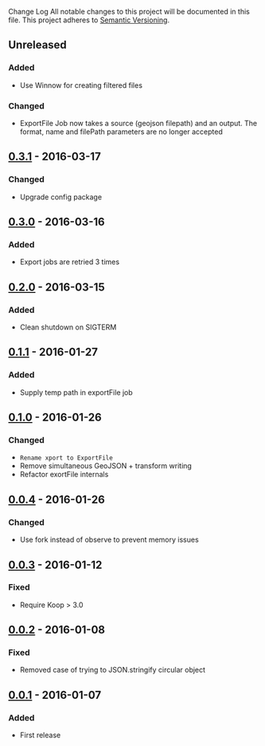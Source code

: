  Change Log
All notable changes to this project will be documented in this file.
This project adheres to [Semantic Versioning](http://semver.org/).

## Unreleased
### Added
* Use Winnow for creating filtered files

### Changed
* ExportFile Job now takes a source (geojson filepath) and an output. The format, name and filePath parameters are no longer accepted

## [0.3.1] - 2016-03-17
### Changed
* Upgrade config package

## [0.3.0] - 2016-03-16
### Added
* Export jobs are retried 3 times

## [0.2.0] - 2016-03-15
### Added
* Clean shutdown on SIGTERM

## [0.1.1] - 2016-01-27
### Added
* Supply temp path in exportFile job

## [0.1.0] - 2016-01-26
### Changed
* `Rename xport to ExportFile`
* Remove simultaneous GeoJSON + transform writing
* Refactor exortFile internals

## [0.0.4] - 2016-01-26
### Changed
* Use fork instead of observe to prevent memory issues

## [0.0.3] - 2016-01-12
### Fixed
* Require Koop > 3.0

## [0.0.2] - 2016-01-08
### Fixed
* Removed case of trying to JSON.stringify circular object

## [0.0.1] - 2016-01-07
### Added
* First release

[0.3.1]: https://github.com/koopjs/koop-worker/compare/v0.3.0..v0.3.1
[0.3.0]: https://github.com/koopjs/koop-worker/compare/v0.2.0..v0.3.0
[0.2.0]: https://github.com/koopjs/koop-worker/compare/v0.1.1..v0.2.0
[0.1.1]: https://github.com/koopjs/koop-worker/compare/v0.1.0..v0.1.1
[0.1.0]: https://github.com/koopjs/koop-worker/compare/v0.0.4..v0.1.0
[0.0.4]: https://github.com/koopjs/koop-worker/compare/v0.0.3..v0.0.4
[0.0.3]: https://github.com/koopjs/koop-worker/compare/v0.0.2..v0.0.3
[0.0.2]: https://github.com/koopjs/koop-worker/compare/v0.0.1..v0.0.2
[0.0.1]: https://github.com/koopjs/koop-worker/tree/v0.0.1
